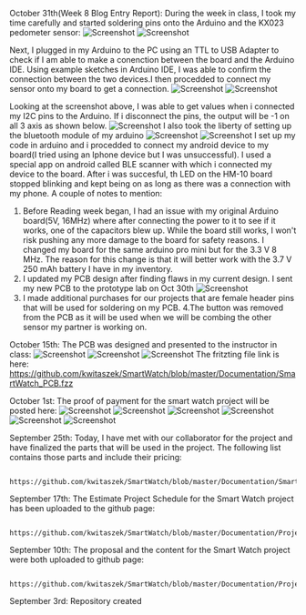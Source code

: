 October 31th(Week 8 Blog Entry Report): During the week in class, I took my time carefully and started soldering pins onto the Arduino and the KX023 pedometer sensor:
            ![Screenshot](Images/soldered_board.jpg)
                        ![Screenshot](Images/sensor.jpg)

Next, I plugged in my Arduino to the PC using an TTL to USB Adapter to check if I am able to make a conenction between the board and the Arduino IDE. Using example sketches in Arduino IDE, I was able to confirm the connection between the two devices.I then procedded to connect my sensor onto my board to get a connection.
            ![Screenshot](Images/breadboard_assembled.jpg)
                        ![Screenshot](Images/working_sensor.jpg)

Looking at the screenshot above, I was able to get values when i connected my I2C pins to the Arduino. If i disconnect the pins, the output will be -1 on all 3 axis as shown below.
            ![Screenshot](Images/no_sensor.png)
I also took the liberty of setting up the bluetooth module of my arduino
            ![Screenshot](Images/bluetooth_led.jpg)
                        ![Screenshot](Images/Bluetooth_confirmation.jpg)
I set up my code in arduino and i procedded to connect my android device to my board(I tried using an Iphone device but I was unsuccessful). I used a special app on android called BLE scanner with which i connected my device to the board. After i was succesful, th LED on the HM-10 board stopped blinking and kept being on as long as there was a connection with my phone.
A couple of notes to mention:
1. Before Reading week began, I had an issue with my original Arduino board(5V, 16MHz) where after connecting the power to it to see if it works, one of the capacitors blew up. While the board still works, I won't risk pushing any more damage to the board for safety reasons. I changed my board for the same arduino pro mini but for the 3.3 V 8 MHz. The reason for this change is that it will better work with the 3.7 V 250 mAh battery I have in my inventory. 
2. I updated my PCB design after finding flaws in my current design. I sent my new PCB to the prototype lab on Oct 
30th
            ![Screenshot](Images/PCB_redesigned.png)
3. I made additional purchases for our projects that are female header pins that will be used for soldering on my PCB.
4.The button was removed from the PCB as it will be used when we will be combing the other sensor my partner is working on.

October 15th: The PCB was designed and presented to the instructor in class:
            ![Screenshot](Images/PCB.png)
                        ![Screenshot](Images/Breadboard.png)
                                    ![Screenshot](Images/Schematic.png)
             The fritzting file link is here: 
                        https://github.com/kwitaszek/SmartWatch/blob/master/Documentation/SmartWatch_PCB.fzz

October 1st: The proof of payment for the smart watch project will be posted here:
            ![Screenshot](Images/ARDUINO.png)
                        ![Screenshot](Images/BATTERY.png)
                                    ![Screenshot](Images/HEARTRATE.png)
                                                ![Screenshot](Images/OLED.png)
                                                            ![Screenshot](Images/PEDOMETER.png)
                                                                        ![Screenshot](Images/tp4056hm10.png)
                                                            
                                                                                                                     
                                                                        




September 25th: Today, I have met with our collaborator for the project and have finalized the parts that will be used in the                 project. The following list contains those parts and include their pricing:
  
            https://github.com/kwitaszek/SmartWatch/blob/master/Documentation/SmartWatchBugdet(PDF%20version).pdf   
                       
September 17th: The Estimate Project Schedule for the Smart Watch project has been uploaded to the github page:

            https://github.com/kwitaszek/SmartWatch/blob/master/Documentation/ProjectSchedule(PDF%20version).pdf
               
September 10th: The proposal and the content for the Smart Watch project were both uploaded to github page:
              
            https://github.com/kwitaszek/SmartWatch/blob/master/Documentation/ProjectProposal_TechBoys.pdf
            
September 3rd: Repository created
